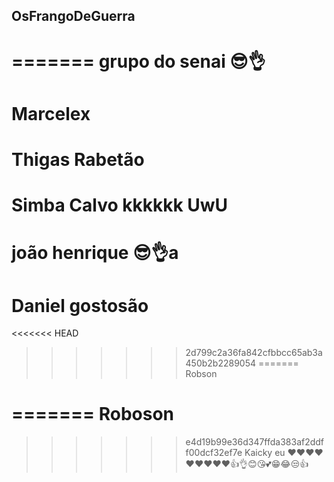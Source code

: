 ## OsFrangoDeGuerra
=======
grupo do senai 😎👌
=======
Marcelex
=======
Thigas Rabetão
=======
Simba Calvo kkkkkk UwU
=======
joão henrique 😎👌a
=======
Daniel gostosão
=======
<<<<<<< HEAD
>>>>>>> 2d799c2a36fa842cfbbcc65ab3a450b2b2289054
=======
Robson

=======
Roboson
=======
>>>>>>> e4d19b99e36d347ffda383af2ddff00dcf32ef7e
Kaicky eu ❤️❤️❤️❤️❤️❤️❤️❤️❤️👍👌😊😘💕😁😂😒👍
